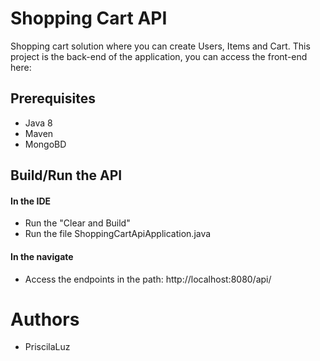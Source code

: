 # Shopping Cart API

Shopping cart solution where you can create Users, Items and Cart.
This project is the back-end of the application, you can access the front-end here:

## Prerequisites

- Java 8
- Maven
- MongoBD

## Build/Run the API

#### In the IDE
- Run the "Clear and Build"
- Run the file ShoppingCartApiApplication.java

#### In the navigate
- Access the endpoints in the path: http://localhost:8080/api/

# Authors

* PriscilaLuz

